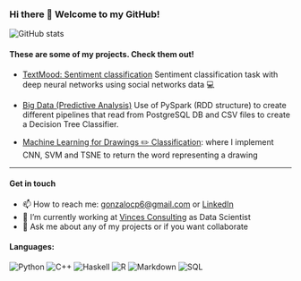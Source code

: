 ### Hi there 👋 Welcome to my GitHub!


![GitHub stats](https://github-readme-stats.vercel.app/api?username=gonzalo-cordova-pou&theme=radical)

#### These are some of my projects. Check them out!

- [TextMood: Sentiment classification](https://github.com/gonzalo-cordova-pou/TextMood) Sentiment classification task with deep neural networks using social networks data :computer:

- [Big Data (Predictive Analysis)](https://github.com/gonzalo-cordova-pou/BDA_bigdata_project) Use of PySpark (RDD structure) to create different pipelines that read from PostgreSQL DB and CSV files to create a Decision Tree Classifier.

- [Machine Learning for Drawings :pencil2: Classification](https://github.com/gonzalo-cordova-pou/drawing2label): where I implement CNN, SVM and TSNE to return the word representing a drawing

---
#### Get in touch
- 📫 How to reach me: gonzalocp6@gmail.com or [LinkedIn](https://www.linkedin.com/in/gonzalo-cordova-pou/)
- 🔭 I’m currently working at [Vinces Consulting](https://www.vincesconsulting.com/) as Data Scientist
- 💬 Ask me about any of my projects or if you want collaborate

#### Languages:
![Python](https://img.shields.io/badge/python-%23E34F26.svg?style=for-the-badge&logo=python&logoColor=white)
![C++](https://img.shields.io/badge/c++-%231572B6.svg?style=for-the-badge&logo=c++&logoColor=white)
![Haskell](https://img.shields.io/badge/haskell-%23323330.svg?style=for-the-badge&logo=haskell&logoColor=%23F7DF1E)
![R](https://img.shields.io/badge/R-%23007ACC.svg?style=for-the-badge&logo=r&logoColor=white)
![Markdown](https://img.shields.io/badge/markdown-%23000000.svg?style=for-the-badge&logo=markdown&logoColor=white)
![SQL](https://img.shields.io/badge/-SQL-E10098?style=for-the-badge&logo=sql&logoColor=white)

